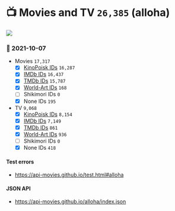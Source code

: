 # :tv: Movies and TV `26,385` (alloha)

<a href="https://API-Movies.github.io"><img src="https://API-Movies.github.io/banner.png?cache"></a>

### :date: 2021-10-07
- Movies `17,317`
  - [x] <a href="https://API-Movies.github.io/alloha/movie_kinopoisk_ids.json">KinoPoisk IDs</a> `16,287`
  - [x] <a href="https://API-Movies.github.io/alloha/movie_imdb_ids.json">IMDb IDs</a> `16,437`
  - [x] <a href="https://API-Movies.github.io/alloha/movie_tmdb_ids.json">TMDb IDs</a> `15,787`
  - [x] <a href="https://API-Movies.github.io/alloha/movie_world_art_ids.json">World-Art IDs</a> `168`
  - [ ] Shikimori IDs `0`
  - [x] None IDs `195`
- TV `9,068`
  - [x] <a href="https://API-Movies.github.io/alloha/tv_kinopoisk_ids.json">KinoPoisk IDs</a> `8,154`
  - [x] <a href="https://API-Movies.github.io/alloha/tv_imdb_ids.json">IMDb IDs</a> `7,149`
  - [x] <a href="https://API-Movies.github.io/alloha/tv_tmdb_ids.json">TMDb IDs</a> `861`
  - [x] <a href="https://API-Movies.github.io/alloha/tv_world_art_ids.json">World-Art IDs</a> `936`
  - [ ] Shikimori IDs `0`
  - [x] None IDs `418`
#### Test errors
- <a href='https://api-movies.github.io/test.html#alloha'>https://api-movies.github.io/test.html#alloha</a>
#### JSON API
- <a href='https://api-movies.github.io/alloha/index.json'>https://api-movies.github.io/alloha/index.json</a>
